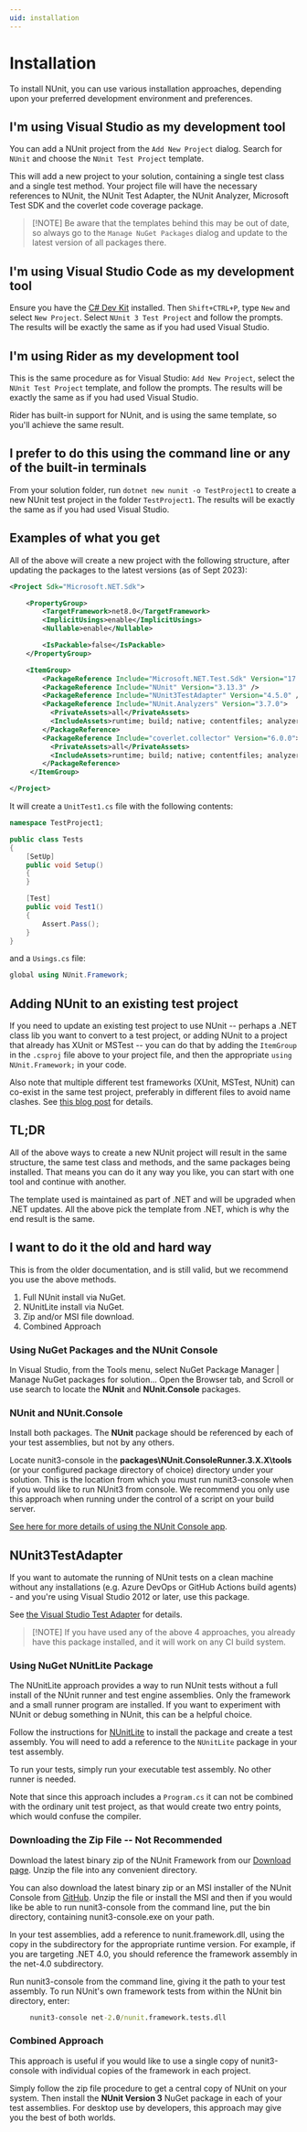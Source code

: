 ```yaml
---
uid: installation
---
```


# Installation

To install NUnit, you can use various installation approaches, depending upon your preferred development environment and
preferences.

## I'm using Visual Studio as my development tool

You can add a NUnit project from the `Add New Project` dialog. Search for `NUnit` and choose the `NUnit Test Project`
template.

This will add a new project to your solution, containing a single test class and a single test method. Your project file
will have the necessary references to NUnit, the NUnit Test Adapter, the NUnit Analyzer, Microsoft Test SDK and the
coverlet code coverage package.

> [!NOTE] Be aware that the templates behind this may be out of date, so always go to the `Manage NuGet Packages` dialog
> and update to the latest version of all packages there.

## I'm using Visual Studio Code as my development tool

Ensure you have the [C# Dev Kit](https://code.visualstudio.com/docs/csharp/get-started) installed. Then `Shift+CTRL+P`,
type `New` and select `New Project`. Select `NUnit 3 Test Project` and follow the prompts. The results will be exactly
the same as if you had used Visual Studio.

## I'm using Rider as my development tool

This is the same procedure as for Visual Studio: `Add New Project`, select the `NUnit Test Project` template, and follow
the prompts. The results will be exactly the same as if you had used Visual Studio.

Rider has built-in support for NUnit, and is using the same template, so you'll achieve the same result.

## I prefer to do this using the command line or any of the built-in terminals

From your solution folder, run `dotnet new nunit -o TestProject1` to create a new NUnit test project in the folder
`TestProject1`. The results will be exactly the same as if you had used Visual Studio.

## Examples of what you get

All of the above will create a new project with the following structure, after updating the packages to the latest
versions (as of Sept 2023):

```xml
<Project Sdk="Microsoft.NET.Sdk">

    <PropertyGroup>
        <TargetFramework>net8.0</TargetFramework>
        <ImplicitUsings>enable</ImplicitUsings>
        <Nullable>enable</Nullable>

        <IsPackable>false</IsPackable>
    </PropertyGroup>

    <ItemGroup>
        <PackageReference Include="Microsoft.NET.Test.Sdk" Version="17.7.2" />
        <PackageReference Include="NUnit" Version="3.13.3" />
        <PackageReference Include="NUnit3TestAdapter" Version="4.5.0" />
        <PackageReference Include="NUnit.Analyzers" Version="3.7.0">
          <PrivateAssets>all</PrivateAssets>
          <IncludeAssets>runtime; build; native; contentfiles; analyzers; buildtransitive</IncludeAssets>
        </PackageReference>
        <PackageReference Include="coverlet.collector" Version="6.0.0">
          <PrivateAssets>all</PrivateAssets>
          <IncludeAssets>runtime; build; native; contentfiles; analyzers; buildtransitive</IncludeAssets>
        </PackageReference>
     </ItemGroup>

</Project>

```

It will create a `UnitTest1.cs` file with the following contents:

```cs
namespace TestProject1;

public class Tests
{
    [SetUp]
    public void Setup()
    {
    }

    [Test]
    public void Test1()
    {
        Assert.Pass();
    }
}
```

and a `Usings.cs` file:

```cs
global using NUnit.Framework;
```

## Adding NUnit to an existing test project

If you need to update an existing test project to use NUnit -- perhaps a .NET  class lib you want to convert to a test
project, or adding NUnit to a project that already has XUnit or MSTest -- you can do that by adding the `ItemGroup` in
the `.csproj` file above to your project file, and then the appropriate `using NUnit.Framework;` in your code.

Also note that multiple different test frameworks (XUnit, MSTest, NUnit) can co-exist in the same test project,
preferably in different files to avoid name clashes. See [this blog
post](https://devblogs.microsoft.com/devops/part-2using-traits-with-different-test-frameworks-in-the-unit-test-explorer/)
for details.

## TL;DR

All of the above ways to create a new NUnit project will result in the same structure, the same test class and methods,
and the same packages being installed. That means you can do it any way you like, you can start with one tool and
continue with another.

The template used is maintained as part of .NET and will be upgraded when .NET updates. All the above pick the template
from .NET, which is why the end result is the same.

## I want to do it the old and hard way

This is from the older documentation, and is still valid, but we recommend you use the above methods.

1. Full NUnit install via NuGet.
2. NUnitLite install via NuGet.
3. Zip and/or MSI file download.
4. Combined Approach

### Using NuGet Packages and the NUnit Console

In Visual Studio, from the Tools menu, select NuGet Package Manager | Manage NuGet packages for solution...
Open the Browser tab, and Scroll or use search to locate the **NUnit** and **NUnit.Console** packages.

### NUnit and NUnit.Console

Install both packages. The **NUnit** package should be referenced by each of your test assemblies, but not by any
others.

Locate nunit3-console in the **packages\NUnit.ConsoleRunner.3.X.X\tools** (or your configured package directory of
choice) directory under your solution. This is the location from which you must run nunit3-console when if you would
like to run NUnit3 from console. We recommend you only use this approach when running under the control of a script on
your build server.

 [See here for more details of using the NUnit Console app](https://github.com/nunit/nunit-console#readme).

## NUnit3TestAdapter

If you want to automate the running of NUnit tests on a clean machine without any installations (e.g. Azure DevOps or
GitHub Actions build agents) - and you're using Visual Studio 2012 or later, use this package.

See [the Visual Studio Test Adapter](xref:vstestadapterinstallation) for details.

> [!NOTE] If you have used any of the above 4 approaches, you already have this package installed, and it will work on
> any CI build system.

### Using NuGet NUnitLite Package

The NUnitLite approach provides a way to run NUnit tests without a full install of the NUnit runner and test engine
assemblies. Only the framework and a small runner program are installed. If you want to experiment with NUnit or debug
something in NUnit, this can be a helpful choice.

Follow the instructions for [NUnitLite](xref:nunitlite) to install the package and create a test assembly. You will need
to add a reference to the `NUnitLite` package in your test assembly.

To run your tests, simply run your executable test assembly. No other runner is needed.

Note that since this approach includes a `Program.cs` it can not be combined with the ordinary unit test project, as
that would create two entry points, which would confuse the compiler.

### Downloading the Zip File -- Not Recommended

Download the latest binary zip of the NUnit Framework from our [Download page](https://nunit.org/download/). Unzip the
file into any convenient directory.

You can also download the latest binary zip or an MSI installer of the NUnit Console from
[GitHub](https://github.com/nunit/nunit-console/releases). Unzip the file or install the MSI and then if you would like
be able to run nunit3-console from the command line, put the bin directory, containing nunit3-console.exe on your path.

In your test assemblies, add a reference to nunit.framework.dll, using the copy in the subdirectory for the appropriate
runtime version. For example, if you are targeting .NET 4.0, you should reference the framework assembly in the net-4.0
subdirectory.

Run nunit3-console from the command line, giving it the path to your test assembly. To run NUnit's own framework tests
from within the NUnit bin directory, enter:

```cmd
     nunit3-console net-2.0/nunit.framework.tests.dll
```

### Combined Approach

This approach is useful if you would like to use a single copy of nunit3-console with individual copies of the framework
in each project.

Simply follow the zip file procedure to get a central copy of NUnit on your system. Then install the **NUnit Version 3**
NuGet package in each of your test assemblies. For desktop use by developers, this approach may give you the best of
both worlds.

